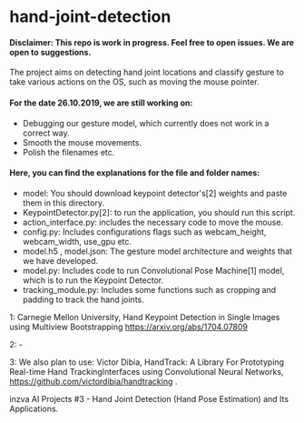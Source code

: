 # hand-joint-detection

#### Disclaimer: This repo is work in progress. Feel free to open issues. We are open to suggestions.

The project aims on detecting hand joint locations and classify gesture to take various actions on the OS, such as moving the mouse pointer.

#### For the date 26.10.2019, we are still working on:
- Debugging our gesture model, which currently does not work in a correct way.
- Smooth the mouse movements.
- Polish the filenames etc.

#### Here, you can find the explanations for the file and folder names:
- model: You should download keypoint detector's[2] weights and paste them in this directory.
- KeypointDetector.py[2]: to run the application, you should run this script.
- action_interface.py: includes the necessary code to move the mouse.
- config.py: Includes configurations flags such as webcam_height, webcam_width, use_gpu etc.
- model.h5 , model.json: The gesture model architecture and weights that we have developed.
- model.py: Includes code to run Convolutional Pose Machine[1] model, which is to run the Keypoint Detector.
- tracking_module.py: Includes some functions such as cropping and padding to track the hand joints.


1: Carnegie Mellon University, Hand Keypoint Detection in Single Images using Multiview Bootstrapping https://arxiv.org/abs/1704.07809

2: -

3: We also plan to use: Victor Dibia, HandTrack: A Library For Prototyping Real-time Hand TrackingInterfaces using Convolutional Neural Networks, https://github.com/victordibia/handtracking .

inzva AI Projects #3 - Hand Joint Detection (Hand Pose Estimation) and Its Applications.
